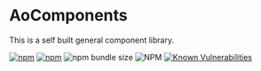 # AoComponents

This is a self built general component library.

[![npm](https://img.shields.io/npm/dm/ao-components)](https://www.npmjs.com/package/ao-components) [![npm](https://img.shields.io/npm/v/ao-components?color=%2346c018)](https://www.npmjs.com/package/ao-components) ![npm bundle size](https://img.shields.io/bundlephobia/min/ao-components?color=%2346c018) ![NPM](https://img.shields.io/npm/l/ao-components?color=%252346c018) [![Known Vulnerabilities](https://snyk.io/test/github/GHBJayce/ao-components/badge.svg?targetFile=package.json)](https://snyk.io/test/github/GHBJayce/ao-components?targetFile=package.json)


